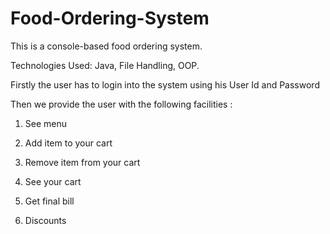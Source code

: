 # Food-Ordering-System

This is a console-based food ordering system.

Technologies Used: Java, File Handling, OOP.

Firstly the user has to login into the system using his User Id and Password

Then we provide the user with the following facilities : 
1. See menu

2. Add item to your cart
                                                         
3. Remove item from your cart
                                                        
4. See your cart

5. Get final bill

6. Discounts
                                                              
